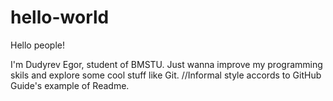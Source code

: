 # hello-world

Hello people!

I'm Dudyrev Egor, student of BMSTU. Just wanna improve my programming skils and explore some cool stuff like Git.
//Informal style accords to GitHub Guide's example of Readme.

